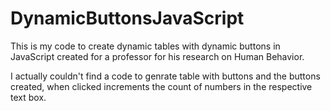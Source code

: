 # DynamicButtonsJavaScript
This is my code to create dynamic tables with dynamic buttons in JavaScript created for a professor for his research on Human Behavior.

I actually couldn't find a code to genrate table with buttons and the buttons created, when clicked increments the count of numbers in the respective text box.

